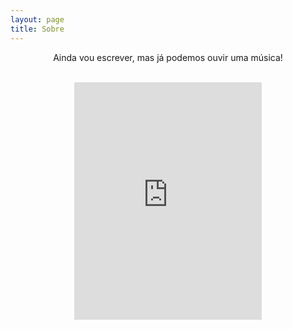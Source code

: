 ```yaml
---
layout: page
title: Sobre
---
```

<p style="text-align:center;">Ainda vou escrever, mas já podemos ouvir uma música!</p>
<br>
<div id="player" class="center" align="center">
<iframe src="https://open.spotify.com/embed/playlist/3Yf6CyBePTDjko1XW8eogM" width="300" height="380" frameborder="0" allowtransparency="true" allow="encrypted-media"></iframe>
</div>
